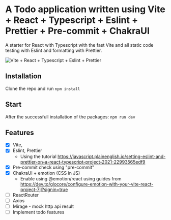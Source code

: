 # A Todo application written using Vite + React + Typescript + Eslint + Prettier + Pre-commit + ChakraUI

A starter for React with Typescript with the fast Vite and all static code testing with Eslint and formatting with Prettier.

![Vite + React + Typescript + Eslint + Prettier](/resources/screenshot.png)

## Installation

Clone the repo and run `npm install`

## Start

After the successfull installation of the packages: `npm run dev`

## Features

- [x] Vite,
- [x] Eslint, Prettier
  - Using the tutorial https://javascript.plainenglish.io/setting-eslint-and-prettier-on-a-react-typescript-project-2021-22993565edf9
- [x] Pre-commit check using "pre-commit"
- [x] ChakraUI + emotion (CSS in JS)
  - Enable using @emotion/react using guides from https://dev.to/glocore/configure-emotion-with-your-vite-react-project-7jl?signin=true
- [ ] ReactRouter
- [ ] Axios
- [ ] Mirage - mock http api result
- [ ] Implement todo features
